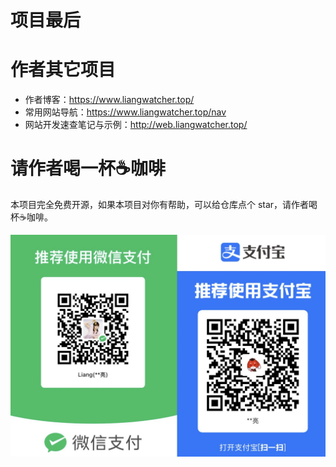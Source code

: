 # 项目最后



# 作者其它项目

- 作者博客：https://www.liangwatcher.top/
- 常用网站导航：https://www.liangwatcher.top/nav
- 网站开发速查笔记与示例：http://web.liangwatcher.top/

# 请作者喝一杯☕️咖啡

本项目完全免费开源，如果本项目对你有帮助，可以给仓库点个 star，请作者喝杯☕️咖啡。

![](./pic/sponsor.jpg)